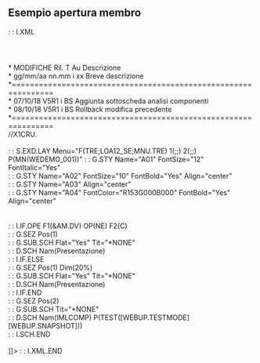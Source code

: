 ## Esempio apertura membro
 :  : I.XML
<?xml version="1.0" encoding="UTF-8"?>
<Base Testo="X1CRU  - ">
 <Service Titolo1="" Titolo2="" Funzione="F(EDT;*EDTLET;LET) 1(MB;SCP_SCH;....)"
  Servizio="JATRE_29C" TSep="." DSep="," IdFun="1228110434145" NumSes="848336"/>
   <Header>
 <Livello Caratteristiche="A01"/>
 </Header>
   <Key>
     <K1 Tipo="MB" Parametro="SCP_SCH" Codice="X1CRU" Testo="" Obb="3" Mod="1"/>
     <K2 Tipo="OJ" Parametro="*LIB" Codice="SME_WU3" Testo="Sviluppo WebUP 3" Obb=" " Mod="2"/>
   </Key>
   <Setup>
     <Program>
       <EDT Tipo="FIX" Lung="100" NoMod="1" Control="EDT_SCH"/>
     </Program>
   </Setup>
   <Contenuto>
   <![CDATA[* ==============================================================<br>
   * MODIFICHE Ril.  T Au Descrizione<br>
   * gg/mm/aa  nn.mm i xx Breve descrizione<br>
   *===============================================================<br>
   * 07/10/18  V5R1  i BS Aggiunta sottoscheda analisi componenti<br>
   * 08/10/18  V5R1  i BS Rollback modifica precedente<br>
   *===============================================================<br>
   //X1CRU.<br>
   <br>
    :  : S.EXD.LAY Menu="F(TRE;LOA12_SE;MNU.TRE) 1(;;) 2(;;) P(MN(WEDEMO_001))"
    :  : G.STY Name="A01" FontSize="12" FontItalic="Yes"<br>
    :  : G.STY Name="A02" FontSize="10" FontBold="Yes" Align="center"<br>
    :  : G.STY Name="A03" Align="center"<br>
    :  : G.STY Name="A04" FontColor="R153G000B000" FontBold="Yes" Align="center"<br>
  <br>
  <br>
   :  : I.IF.OPE F1(&AM.DV) OP(NE) F2(C)<br>
       :  : G.SEZ Pos(1)<br>
         :  : G.SUB.SCH Flat="Yes" Tit="*NONE"<br>
         :  : D.SCH Nam(Presentazione)<br>
   :  : I.IF.ELSE<br>
       :  : G.SEZ Pos(1) Dim(20%)<br>
         :  : G.SUB.SCH Flat="Yes" Tit="*NONE"<br>
         :  : D.SCH Nam(Presentazione)<br>
   :  : I.IF.END<br>
       :  : G.SEZ Pos(2)<br>
         :  : G.SUB.SCH Tit="*NONE"<br>
         :  : D.SCH Nam(IMLCOMP) P(TEST([WEBUP.TESTMODE][WEBUP.SNAPSHOT]))<br>
   :  : I.SCH.END<br>
  <br>
  ]]>
   </Contenuto>
     <Messaggi>
       <Esito Stato="OK"/>
     </Messaggi>
   </Base>
 :  : I.XML.END
